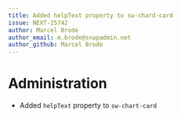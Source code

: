 ```yaml
---
title: Added helpText property to sw-chard-card
issue: NEXT-25742
author: Marcel Brode
author_email: m.brode@snapadmin.net
author_github: Marcel Brode
---
```

# Administration
* Added `helpText` property to `sw-chart-card`
